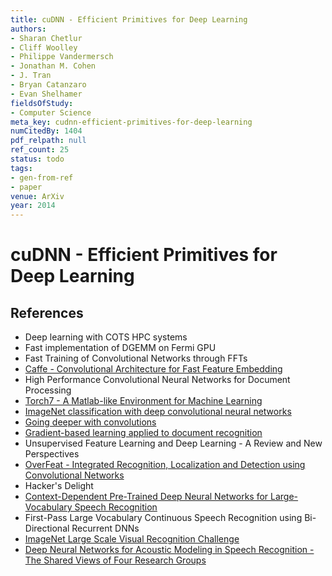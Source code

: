 ```yaml
---
title: cuDNN - Efficient Primitives for Deep Learning
authors:
- Sharan Chetlur
- Cliff Woolley
- Philippe Vandermersch
- Jonathan M. Cohen
- J. Tran
- Bryan Catanzaro
- Evan Shelhamer
fieldsOfStudy:
- Computer Science
meta_key: cudnn-efficient-primitives-for-deep-learning
numCitedBy: 1404
pdf_relpath: null
ref_count: 25
status: todo
tags:
- gen-from-ref
- paper
venue: ArXiv
year: 2014
---
```


# cuDNN - Efficient Primitives for Deep Learning

## References

- Deep learning with COTS HPC systems
- Fast implementation of DGEMM on Fermi GPU
- Fast Training of Convolutional Networks through FFTs
- [Caffe - Convolutional Architecture for Fast Feature Embedding](./caffe-convolutional-architecture-for-fast-feature-embedding.md)
- High Performance Convolutional Neural Networks for Document Processing
- [Torch7 - A Matlab-like Environment for Machine Learning](./torch7-a-matlab-like-environment-for-machine-learning.md)
- [ImageNet classification with deep convolutional neural networks](./imagenet-classification-with-deep-convolutional-neural-networks.md)
- [Going deeper with convolutions](./going-deeper-with-convolutions.md)
- [Gradient-based learning applied to document recognition](./gradient-based-learning-applied-to-document-recognition.md)
- Unsupervised Feature Learning and Deep Learning - A Review and New Perspectives
- [OverFeat - Integrated Recognition, Localization and Detection using Convolutional Networks](./overfeat-integrated-recognition-localization-and-detection-using-convolutional-networks.md)
- Hacker's Delight
- [Context-Dependent Pre-Trained Deep Neural Networks for Large-Vocabulary Speech Recognition](./context-dependent-pre-trained-deep-neural-networks-for-large-vocabulary-speech-recognition.md)
- First-Pass Large Vocabulary Continuous Speech Recognition using Bi-Directional Recurrent DNNs
- [ImageNet Large Scale Visual Recognition Challenge](./imagenet-large-scale-visual-recognition-challenge.md)
- [Deep Neural Networks for Acoustic Modeling in Speech Recognition - The Shared Views of Four Research Groups](./deep-neural-networks-for-acoustic-modeling-in-speech-recognition-the-shared-views-of-four-research-groups.md)
